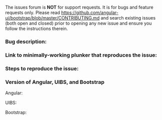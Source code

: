 The issues forum is __NOT__ for support requests. It is for bugs and feature requests only.
Please read https://github.com/angular-ui/bootstrap/blob/master/CONTRIBUTING.md and search
existing issues (both open and closed) prior to opening any new issue and ensure you follow the instructions therein.

### Bug description:

### Link to minimally-working plunker that reproduces the issue:

### Steps to reproduce the issue:

### Version of Angular, UIBS, and Bootstrap

Angular:

UIBS:

Bootstrap:
